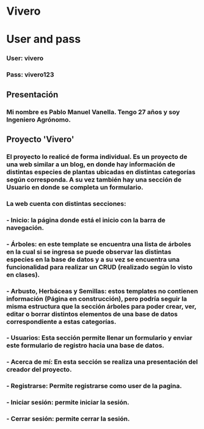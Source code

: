 # Vivero

# User and pass

### User: vivero
### Pass: vivero123


## Presentación 
### Mi nombre es Pablo Manuel Vanella. Tengo 27 años y soy Ingeniero Agrónomo.

## Proyecto 'Vivero'
### El proyecto lo realicé de forma individual. Es un proyecto de una web similar a un blog, en donde hay información de distintas especies de plantas ubicadas en distintas categorías según corresponda. A su vez también hay una sección de Usuario en donde se completa un formulario.

### La web cuenta con distintas secciones:
### - Inicio: la página donde está el inicio con la barra de navegación.
### - Árboles: en este template se encuentra una lista de árboles en la cual si se ingresa se puede observar las distintas especies en la base de datos y a su vez se encuentra una funcionalidad para realizar un CRUD (realizado según lo visto en clases).
### - Arbusto, Herbáceas y Semillas: estos templates no contienen información (Página en construcción), pero podría seguir la misma estructura que la sección árboles para poder crear, ver, editar o borrar distintos elementos de una base de datos correspondiente a estas categorías. 
### - Usuarios: Esta sección permite llenar un formulario y enviar este formulario de registro hacia una base de datos.
### - Acerca de mí: En esta sección se realiza una presentación del creador del proyecto.
### - Registrarse: Permite registrarse como user de la pagina.
### - Iniciar sesión: permite iniciar la sesión.
### - Cerrar sesión: permite cerrar la sesión. 

